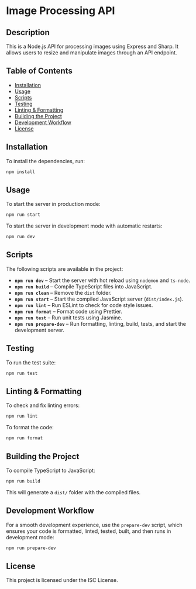 # Image Processing API

## Description
This is a Node.js API for processing images using Express and Sharp. It allows users to resize and manipulate images through an API endpoint.

## Table of Contents
- [Installation](#installation)
- [Usage](#usage)
- [Scripts](#scripts)
- [Testing](#testing)
- [Linting & Formatting](#linting--formatting)
- [Building the Project](#building-the-project)
- [Development Workflow](#development-workflow)
- [License](#license)

## Installation

To install the dependencies, run:

```sh
npm install
```

## Usage

To start the server in production mode:

```sh
npm run start
```

To start the server in development mode with automatic restarts:

```sh
npm run dev
```

## Scripts

The following scripts are available in the project:

- **`npm run dev`** – Start the server with hot reload using `nodemon` and `ts-node`.
- **`npm run build`** – Compile TypeScript files into JavaScript.
- **`npm run clean`** – Remove the `dist` folder.
- **`npm run start`** – Start the compiled JavaScript server (`dist/index.js`).
- **`npm run lint`** – Run ESLint to check for code style issues.
- **`npm run format`** – Format code using Prettier.
- **`npm run test`** – Run unit tests using Jasmine.
- **`npm run prepare-dev`** – Run formatting, linting, build, tests, and start the development server.

## Testing

To run the test suite:

```sh
npm run test
```

## Linting & Formatting

To check and fix linting errors:

```sh
npm run lint
```

To format the code:

```sh
npm run format
```

## Building the Project

To compile TypeScript to JavaScript:

```sh
npm run build
```

This will generate a `dist/` folder with the compiled files.

## Development Workflow

For a smooth development experience, use the `prepare-dev` script, which ensures your code is formatted, linted, tested, built, and then runs in development mode:

```sh
npm run prepare-dev
```

## License

This project is licensed under the ISC License.

